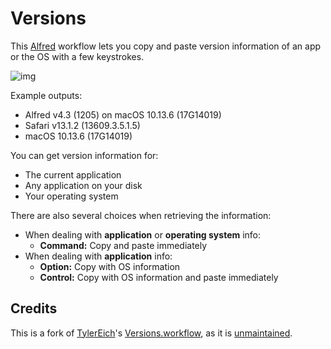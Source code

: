 # Versions

This [Alfred](https://www.alfredapp.com/) workflow lets you copy and paste version information of an app or the OS with a few keystrokes.

![img](https://i.imgur.com/cVPRh4v.jpg)

Example outputs:

- Alfred v4.3 (1205) on macOS 10.13.6 (17G14019)
- Safari v13.1.2 (13609.3.5.1.5)
- macOS 10.13.6 (17G14019)

You can get version information for:

- The current application
- Any application on your disk
- Your operating system

There are also several choices when retrieving the information:

- When dealing with **application** or **operating system** info:
  - **Command:** Copy and paste immediately
- When dealing with **application** info:
  - **Option:** Copy with OS information
  - **Control:** Copy with OS information and paste immediately

## Credits

This is a fork of [TylerEich](https://github.com/TylerEich)'s [Versions.workflow](http://www.packal.org/workflow/versions), as it is [unmaintained](https://github.com/TylerEich/Alfred-Extras/pull/36#issuecomment-748495329).
